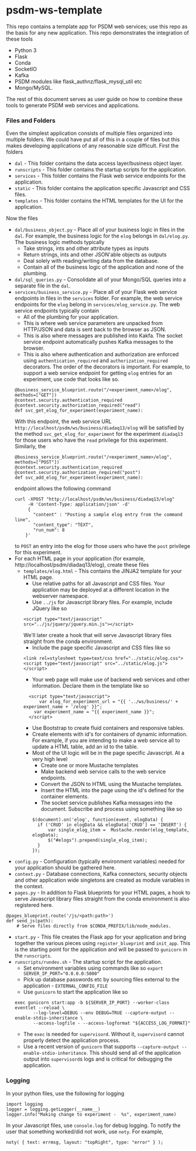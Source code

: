 # psdm-ws-template

This repo contains a template app for PSDM web services; use this repo as the basis for any new application.
This repo demonstrates the integration of these tools
- Python 3
- Flask
- Conda
- SocketIO
- Kafka
- PSDM modules like flask_authnz/flask_mysql_util etc
- Mongo/MySQL.

The rest of this document serves as user guide on how to combine these tools to generate PSDM web services and applications.

### Files and Folders
Even the simplest application consists of multiple files organized into multiple folders.
We could have put all of this in a couple of files but this makes developing applications of any reasonable size difficult.
First the folders
- `dal` - This folder contains the data access layer/business object layer.
- `runscripts` - This folder contains the startup scripts for the application.
- `services` - This folder contains the Flask web service endpoints for the application.
- `static` - This folder contains the application specific Javascript and CSS files.
- `templates` - This folder contains the HTML templates for the UI for the application.

Now the files
- `dal/business_object.py` - Place all of your business logic in files in the `dal`. For example, the business logic for the `elog` belongs in `dal/elog.py`. The business logic methods typically
  - Take strings, ints and other attribute types as inputs
  - Return strings, ints and other JSON'able objects as outputs
  - Deal solely with reading/writing data from the database.
  - Contain all of the business logic of the application and none of the plumbing.
- `dal/sql_queries.py` - Consolidate all of your Mongo/SQL queries into a separate file in the `dal`.
- `services/business_service.py` - Place all of your Flask web service endpoints in files in the `services` folder. For example, the web service endpoints for the `elog` belong in `services/elog_service.py`. The web service endpoints typically contain
  - All of the plumbing for your application.
  - This is where web service parameters are unpacked from HTTP/JSON and data is sent back to the browser as JSON.
  - This is also where messages are published into Kakfa. The socket service endpoint automatically pushes Kafka messages to the browser.
  - This is also where authentication and authorization are enforced using `authentication_required` and `authorization_required` decorators. The order of the decorators is important. For example, to support a web service endpoint for getting `elog` entries for an experiment, use code that looks like so.
  ```
  @business_service_blueprint.route("/<experiment_name>/elog", methods=["GET"])
  @context.security.authentication_required
  @context.security.authorization_required("read")
  def svc_get_elog_for_experiment(experiment_name):
  ```
  With this endpoint, the web service URL `http://localhost/psdm/ws/business/diadaq13/elog` will be satisfied by the method `svc_get_elog_for_experiment` for the experiment `diadaq13` for those users who have the `read` privilege for this experiment. Similarly, the
  ```
  @business_service_blueprint.route("/<experiment_name>/elog", methods=["POST"])
  @context.security.authentication_required
  @context.security.authorization_required("post")
  def svc_add_elog_for_experiment(experiment_name):
  ```
  endpoint allows the following command
  ```
  curl -XPOST "http://localhost/psdm/ws/business/diadaq13/elog"
       -H 'Content-Type: application/json' -d'
       {
         "content" : "Posting a sample elog entry from the command line",
         "content_type": "TEXT",
         "run_num": 8
      }'
  ```
  to `POST` an entry into the elog for those users who have the `post` privilege for this experiment.
- For each HTML page in your application (for example, http://localhost/psdm/diadaq13/elog), create these files
  - `templates/elog.html` - This contains the JINJA2 template for your HTML page.
    - Use relative paths for all Javascript and CSS files. Your application may be deployed at a different location in the webserver namespace.
    - Use `../js` for Javascript library files. For example, include JQuery like so
    ```
    <script type="text/javascript" src="../js/jquery/jquery.min.js"></script>
    ```
    We'll later create a hook that will serve Javascript library files straight from the conda environment.
    - Include the page specific Javascript and CSS files like so
    ```
    <link rel=stylesheet type=text/css href="../static/elog.css">
    <script type="text/javascript" src="../static/elog.js"></script>
    ```
    - Your web page will make use of backend web services and other information. Declare them in the template like so
    ```
      <script type="text/javascript">
  		  var elog_for_experiment_url = "{{ '../ws/business/' + experiment_name + '/elog' }}";
      	var experiment_name = "{{ experiment_name }}";
      </script>
    ```
    - Use Bootstrap to create fluid containers and responsive tables.
    - Create elements with id's for containers of dynamic information. For example, if you are intending to make a web service all to update a HTML table, add an id to the table.
    - Most of the UI logic will be in the page specific Javascript. At a very high level
      - Create one or more Mustache templates
      - Make backend web service calls to the web service endpoints.
      - Convert the JSON to HTML using the Mustache templates.
      - Insert the HTML into the page using the id's defined for the container elements.
      - The socket service publishes Kafka messages into the document. Subscribe and process using something like so
      ```
      $(document).on('elog', function(event, elogData) {
        if ('CRUD' in elogData && elogData['CRUD'] == 'INSERT') {
            var single_elog_item =  Mustache.render(elog_template, elogData);
            $("#elogs").prepend(single_elog_item);
        }   
      });
      ```
- `config.py` - Configuration (typically environment variables) needed for your application should be gathered here.
- `context.py` - Database connections, Kafka connectors, security objects and other application wide singletons are created as module variables in the context.
- `pages.py` - In addition to Flask blueprints for your HTML pages, a hook to serve Javascript library files straight from the conda environment is also registered here.
```
@pages_blueprint.route('/js/<path:path>')
def send_js(path):
    # Serve files directly from $CONDA_PREFIX/lib/node_modules.
```
- `start.py` - This file creates the Flask app for your application and bring together the various pieces using `register_blueprint` and `init_app`. This is the starting point for the application and will be passed to `gunicorn` in the `runscripts`.
- `runscripts/rundev.sh` - The startup script for the application.
  - Set environment variables using commands like so `export SERVER_IP_PORT="0.0.0.0:5000"`
  - Pick up database passwords etc by sourcing files external to the application - `EXTERNAL_CONFIG_FILE`
  - Use `gunicorn` to start the application like so
  ```
  exec gunicorn start:app -b ${SERVER_IP_PORT} --worker-class eventlet --reload \
         --log-level=DEBUG --env DEBUG=TRUE --capture-output --enable-stdio-inheritance \
         --access-logfile - --access-logformat "${ACCESS_LOG_FORMAT}"
  ```
    - The `exec` is needed for `supervisord`. Without it, `supervisord` cannot properly detect the application process.
    - Use a recent version of `gunicorn` that supports `--capture-output --enable-stdio-inheritance`. This should send all of the application output into `supervisord`s logs and is critical for debugging the application.

### Logging
In your python files, use the following for logging
```
import logging
logger = logging.getLogger(__name__)
logger.info("Making change to experiment -  %s", experiment_name)
```
In your Javascript files, use `console.log` for debug logging. To notify the user that something worked/did not work, use `noty`. For example,
```
noty( { text: errmsg, layout: "topRight", type: "error" } );
```
